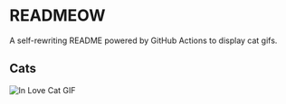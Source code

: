 # READMEOW

A self-rewriting README powered by GitHub Actions to display cat gifs.

## Cats

![In Love Cat GIF](https://media3.giphy.com/media/v1.Y2lkPTlhY2QwMmRhZGdrcnA4YzdlcXVsNHJuMjNkeTluaTZjMGUxMGJicHMwcnIycjdwdCZlcD12MV9naWZzX3NlYXJjaCZjdD1n/MDJ9IbxxvDUQM/200.gif)
